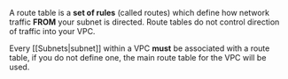 A route table is a **set of rules** (called routes) which define how network traffic **FROM** your subnet is directed.
Route tables do not control direction of traffic into your VPC.

Every [[Subnets|subnet]] within a VPC **must** be associated with a route table, if you do not define one, the main route table for the VPC will be used.